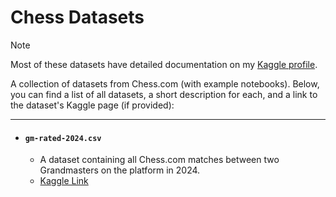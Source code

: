# Chess Datasets

> [!NOTE]
> Most of these datasets have detailed documentation on my [Kaggle profile](https://www.kaggle.com/ethanwitek).

A collection of datasets from Chess.com (with example notebooks). Below, you can find a list of all datasets, a short description for each, and a link to the dataset's Kaggle page (if provided):

---

- #### `gm-rated-2024.csv`
  - A dataset containing all Chess.com matches between two Grandmasters on the platform in 2024.
  - [Kaggle Link](https://www.kaggle.com/datasets/ethanwitek/chess-com-grandmaster-matches-2024)
